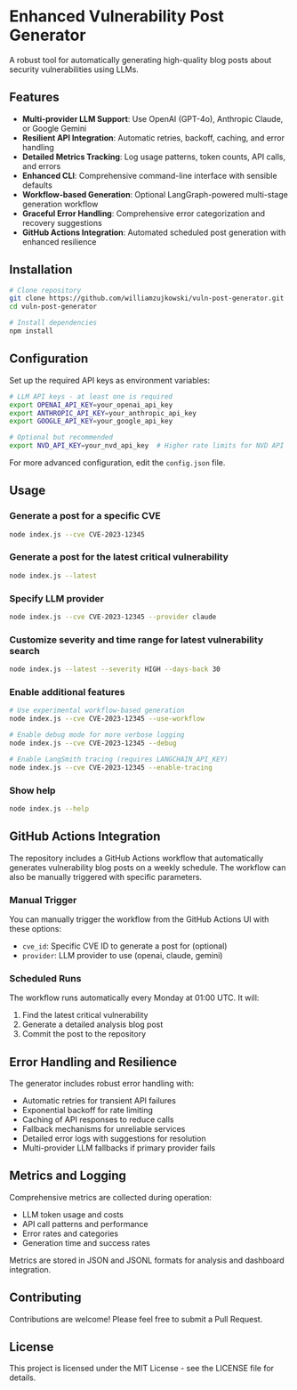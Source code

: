 # Enhanced Vulnerability Post Generator

A robust tool for automatically generating high-quality blog posts about security vulnerabilities using LLMs.

## Features

- **Multi-provider LLM Support**: Use OpenAI (GPT-4o), Anthropic Claude, or Google Gemini
- **Resilient API Integration**: Automatic retries, backoff, caching, and error handling
- **Detailed Metrics Tracking**: Log usage patterns, token counts, API calls, and errors
- **Enhanced CLI**: Comprehensive command-line interface with sensible defaults
- **Workflow-based Generation**: Optional LangGraph-powered multi-stage generation workflow
- **Graceful Error Handling**: Comprehensive error categorization and recovery suggestions
- **GitHub Actions Integration**: Automated scheduled post generation with enhanced resilience

## Installation

```bash
# Clone repository
git clone https://github.com/williamzujkowski/vuln-post-generator.git
cd vuln-post-generator

# Install dependencies
npm install
```

## Configuration

Set up the required API keys as environment variables:

```bash
# LLM API keys - at least one is required
export OPENAI_API_KEY=your_openai_api_key
export ANTHROPIC_API_KEY=your_anthropic_api_key
export GOOGLE_API_KEY=your_google_api_key

# Optional but recommended
export NVD_API_KEY=your_nvd_api_key  # Higher rate limits for NVD API
```

For more advanced configuration, edit the `config.json` file.

## Usage

### Generate a post for a specific CVE

```bash
node index.js --cve CVE-2023-12345
```

### Generate a post for the latest critical vulnerability

```bash
node index.js --latest
```

### Specify LLM provider

```bash
node index.js --cve CVE-2023-12345 --provider claude
```

### Customize severity and time range for latest vulnerability search

```bash
node index.js --latest --severity HIGH --days-back 30
```

### Enable additional features

```bash
# Use experimental workflow-based generation
node index.js --cve CVE-2023-12345 --use-workflow

# Enable debug mode for more verbose logging
node index.js --cve CVE-2023-12345 --debug

# Enable LangSmith tracing (requires LANGCHAIN_API_KEY)
node index.js --cve CVE-2023-12345 --enable-tracing
```

### Show help

```bash
node index.js --help
```

## GitHub Actions Integration

The repository includes a GitHub Actions workflow that automatically generates vulnerability blog posts on a weekly schedule. The workflow can also be manually triggered with specific parameters.

### Manual Trigger

You can manually trigger the workflow from the GitHub Actions UI with these options:

- `cve_id`: Specific CVE ID to generate a post for (optional)
- `provider`: LLM provider to use (openai, claude, gemini)

### Scheduled Runs

The workflow runs automatically every Monday at 01:00 UTC. It will:

1. Find the latest critical vulnerability
2. Generate a detailed analysis blog post
3. Commit the post to the repository

## Error Handling and Resilience

The generator includes robust error handling with:

- Automatic retries for transient API failures
- Exponential backoff for rate limiting
- Caching of API responses to reduce calls
- Fallback mechanisms for unreliable services
- Detailed error logs with suggestions for resolution
- Multi-provider LLM fallbacks if primary provider fails

## Metrics and Logging

Comprehensive metrics are collected during operation:

- LLM token usage and costs
- API call patterns and performance
- Error rates and categories
- Generation time and success rates

Metrics are stored in JSON and JSONL formats for analysis and dashboard integration.

## Contributing

Contributions are welcome! Please feel free to submit a Pull Request.

## License

This project is licensed under the MIT License - see the LICENSE file for details.